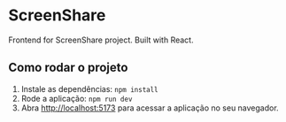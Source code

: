 # ScreenShare

Frontend for ScreenShare project. Built with React.

## Como rodar o projeto

1. Instale as dependências: `npm install`
2. Rode a aplicação: `npm run dev`
3. Abra [http://localhost:5173](http://localhost:5173) para acessar a aplicação no seu navegador.